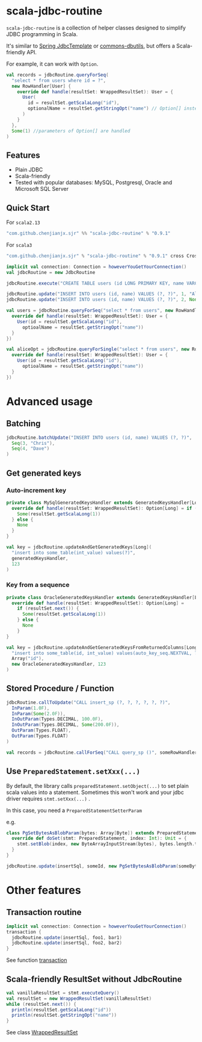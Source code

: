# scala-jdbc-routine

`scala-jdbc-routine` is a collection of helper classes designed to simplify JDBC programming in Scala.

It's similar to [Spring JdbcTemplate](https://spring.io/guides/gs/relational-data-access)
or [commons-dbutils](https://commons.apache.org/proper/commons-dbutils/examples.html), but offers a Scala-friendly API.

For example, it can work with `Option`.

```scala
val records = jdbcRoutine.queryForSeq(
  "select * from users where id = ?",
  new RowHandler[User] {
    override def handle(resultSet: WrappedResultSet): User = {
      User(
        id = resultSet.getScalaLong("id"),
        optionalName = resultSet.getStringOpt("name") // Option[] instead of null
      )
    }
  },
  Some(1) //parameters of Option[] are handled
)
```

## Features

* Plain JDBC
* Scala-friendly
* Tested with popular databases:  MySQL, Postgresql, Oracle and Microsoft SQL Server

## Quick Start

For `scala2.13`

```scala 
"com.github.chenjianjx.sjr" %% "scala-jdbc-routine" % "0.9.1"
```

For `scala3`

```scala
"com.github.chenjianjx.sjr" % "scala-jdbc-routine" % "0.9.1" cross CrossVersion.for3Use2_13
```

```scala
implicit val connection: Connection = howeverYouGetYourConnection()
val jdbcRoutine = new JdbcRoutine

jdbcRoutine.execute("CREATE TABLE users (id LONG PRIMARY KEY, name VARCHAR(255))")

jdbcRoutine.update("INSERT INTO users (id, name) VALUES (?, ?)", 1, "Alice")
jdbcRoutine.update("INSERT INTO users (id, name) VALUES (?, ?)", 2, None)

val users = jdbcRoutine.queryForSeq("select * from users", new RowHandler[User] {
  override def handle(resultSet: WrappedResultSet): User = {
    User(id = resultSet.getScalaLong("id"),
      optioalName = resultSet.getStringOpt("name"))
  }
})

val aliceOpt = jdbcRoutine.queryForSingle("select * from users", new RowHandler[User] {
  override def handle(resultSet: WrappedResultSet): User = {
    User(id = resultSet.getScalaLong("id"),
      optioalName = resultSet.getStringOpt("name"))
  }
})

```

# Advanced usage

## Batching

```scala
jdbcRoutine.batchUpdate("INSERT INTO users (id, name) VALUES (?, ?)", 
  Seq(3, "Chris"), 
  Seq(4, "Dave")
)
```

## Get generated keys

### Auto-increment key

```scala
private class MySqlGeneratedKeysHandler extends GeneratedKeysHandler[Long] {
  override def handle(resultSet: WrappedResultSet): Option[Long] = if (resultSet.next()) {
    Some(resultSet.getScalaLong(1))
  } else {
    None
  }
}

val key = jdbcRoutine.updateAndGetGeneratedKeys[Long](
  "insert into some_table(int_value) values(?)",
  generatedKeysHandler,
  123
)
```

### Key from a sequence

```scala
private class OracleGeneratedKeysHandler extends GeneratedKeysHandler[Long] {
  override def handle(resultSet: WrappedResultSet): Option[Long] =
    if (resultSet.next()) {
      Some(resultSet.getScalaLong(1))
    } else {
      None
    }
}

val key = jdbcRoutine.updateAndGetGeneratedKeysFromReturnedColumns[Long](
  "insert into some_table(id, int_value) values(auto_key_seq.NEXTVAL, ?)",
  Array("id"),
  new OracleGeneratedKeysHandler, 123
)

```

## Stored Procedure / Function

```scala
jdbcRoutine.callToUpdate("CALL insert_sp (?, ?, ?, ?, ?, ?)",
  InParam(1.0F),
  InParam(Some(2.0F)),
  InOutParam(Types.DECIMAL, 100.0F),
  InOutParam(Types.DECIMAL, Some(200.0F)),
  OutParam(Types.FLOAT),
  OutParam(Types.FLOAT)
)
```

```scala
val records = jdbcRoutine.callForSeq("CALL query_sp ()", someRowHandler)
```

## Use `PreparedStatement.setXxx(...)`

By default, the library calls `preparedStatement.setObject(...)` to set plain scala values into a statement. Sometimes
this won't work and your jdbc driver requires `stmt.setXxx(...)` .

In this case, you need a `PreparedStatementSetterParam`

e.g.

```scala
class PgSetBytesAsBlobParam(bytes: Array[Byte]) extends PreparedStatementSetterParam {
  override def doSet(stmt: PreparedStatement, index: Int): Unit = {
    stmt.setBlob(index, new ByteArrayInputStream(bytes), bytes.length.toLong)
  }
}

jdbcRoutine.update(insertSql, someId, new PgSetBytesAsBlobParam(someBytes))
```

# Other features

## Transaction routine

```scala
implicit val connection: Connection = howeverYouGetYourConnection()
transaction {
  jdbcRoutine.update(insertSql, foo1, bar1)
  jdbcRoutine.update(insertSql, foo2, bar2)
}
```

See function [transaction](lib/src/main/scala/org/sjr/TransactionRoutine.scala)

## Scala-friendly ResultSet without JdbcRoutine

```scala
val vanillaResultSet = stmt.executeQuery()
val resultSet = new WrappedResultSet(vanillaResultSet)
while (resultSet.next()) {
  println(resultSet.getScalaLong("id"))
  println(resultSet.getStringOpt("name"))
}
```

See class [WrappedResultSet](lib/src/main/scala/org/sjr/WrappedResultSet.scala)